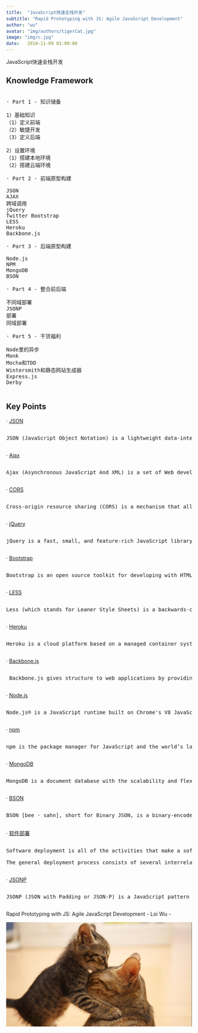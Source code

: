 ```yaml
---
title:  "JavaScript快速全栈开发"
subtitle: "Rapid Prototyping with JS: Agile JavaScript Development"
author: "wu"
avatar: "img/authors/tigerCat.jpg"
image: "img/c.jpg"
date:   2018-11-09 03:00:00
---
```


JavaScript快速全栈开发

## Knowledge Framework

<pre>

· Part 1 - 知识储备

1）基础知识
（1）定义前端
（2）敏捷开发
（3）定义后端

2）设置环境
（1）搭建本地环境
（2）搭建云端环境

· Part 2 - 前端原型构建

JSON
AJAX
跨域调用
jQuery
Twitter Bootstrap
LESS
Heroku
Backbone.js

· Part 3 - 后端原型构建

Node.js
NPM
MongoDB
BSON

· Part 4 - 整合前后端

不同域部署
JSONP
部署
同域部署

· Part 5 - 干货福利

Node里的异步
Monk
Mocha和TDD
Wintersmith和静态网站生成器
Express.js
Derby

</pre>

## Key Points

· [JSON](https://www.json.org/)

<pre>

JSON (JavaScript Object Notation) is a lightweight data-interchange format.

</pre>

· [Ajax](http://www.adaptivepath.org/ideas/ajax-new-approach-web-applications/)

<pre>

Ajax (Asynchronous JavaScript And XML) is a set of Web development techniques using many Web technologies on the client side to create asychronous Web applications.

</pre>

· [CORS](https://en.wikipedia.org/wiki/Cross-origin_resource_sharing)

<pre>

Cross-origin resource sharing (CORS) is a mechanism that allows restricts resources on a web page to be requeseted from anther domain outside the domain from which the first resource was served.

</pre>

· [jQuery](https://jquery.com/)

<pre>

jQuery is a fast, small, and feature-rich JavaScript library. It makes things lile HTML document  traversal and manipulation, event handling, animatoin, and Ajax much simpler with an-easy-to-use API that works across a multitude of browsers.

</pre>

· [Bootstrap](https://getbootstrap.com/)

<pre>

Bootstrap is an open source toolkit for developing with HTML, CSS and JS. Quickly prototype the ideas or build the entire app with the Sass variables and mixins, responsive grid system, extensive prebuilt components, and powerful plugins built on jQuery.

</pre>

· [LESS](http://lesscss.org/)

<pre>

Less (which stands for Leaner Style Sheets) is a backwards-compatible language extension for CSS.

</pre>

· [Heroku](https://www.heroku.com/)

<pre>

Heroku is a cloud platform based on a managed container system, with integrated data services and powerful ecosystem, for deploying and runnding modern apps.

</pre>

· [Backbone.js](http://backbonejs.org/)

<pre>

 Backbone.js gives structure to web applications by providing models with key-value binding and custom events, collections with a rich API of enumerable functions, views with declarative event handling, and connects it all to your existing API over a RESTful JSON interface.

</pre>

· [Node.js](https://nodejs.org/en/)

<pre>

Node.js® is a JavaScript runtime built on Chrome's V8 JavaScript engine.

</pre>

· [npm](https://www.npmjs.com/)

<pre>

npm is the package manager for JavaScript and the world’s largest software registry. Discover packages of reusable code — and assemble them in powerful new ways.

</pre>

· [MongoDB](https://www.mongodb.com/what-is-mongodb)

<pre>

MongoDB is a document database with the scalability and flexibility that you want with the querying and indexing that you need.

</pre>

· [BSON](http://bsonspec.org/)

<pre>

BSON [bee · sahn], short for Bin­ary JSON, is a bin­ary-en­coded seri­al­iz­a­tion of JSON-like doc­u­ments. Like JSON, BSON sup­ports the em­bed­ding of doc­u­ments and ar­rays with­in oth­er doc­u­ments and ar­rays. BSON also con­tains ex­ten­sions that al­low rep­res­ent­a­tion of data types that are not part of the JSON spec. For ex­ample, BSON has a Date type and a BinData type.

</pre>

· [软件部署](https://en.wikipedia.org/wiki/Software_deployment)

<pre>

Software deployment is all of the activities that make a software system available for use.

The general deployment process consists of several interrelated activities with possible transitions between them. These activities can occur at the producer side or at the consumer side or both. Because every software system is unique, the precise processes or procedures within each activity can hardly be defined. Therefore, "deployment" should be interpreted as a general process that has to be customized according to specific requirements or characteristics. 

</pre>

· [JSONP](https://en.wikipedia.org/wiki/JSONP)

<pre>

JSONP (JSON with Padding or JSON-P) is a JavaScript pattern to request data by loading a script tag. JSONP enables sharing of data bypassing same-origin policy.

</pre>


 Rapid Prototyping with JS: Agile JavaScript Development - Loi Wu -

<div class="scale"><img src="img/hugkiss.jpg"  alt="λanguage" /></div>



